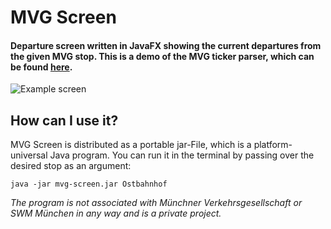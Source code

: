 # MVG Screen
#### Departure screen written in JavaFX showing the current departures from the given MVG stop. This is a demo of the MVG ticker parser, which can be found [here](https://github.com/Kyrtap5/mvg-ticker-java).

![Example screen](https://i.imgur.com/0XT0Qf8.png)

## How can I use it?
MVG Screen is distributed as a portable jar-File, which is a platform-universal Java program. You can run it in the terminal by passing over the desired stop as an argument:
```
java -jar mvg-screen.jar Ostbahnhof
```

*The program is not associated with Münchner Verkehrsgesellschaft or SWM München in any way and is a private project.*
